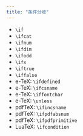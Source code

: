 ```yaml
---
title: "条件分岐"
---
```


* `\if`
* `\ifcat`
* `\ifnum`
* `\ifdim`
* `\ifodd`
* `\ifx`
* `\iftrue`
* `\iffalse`
* e-TeX: `\ifdefined`
* e-TeX: `\ifcsname`
* e-TeX: `\iffontchar`
* e-TeX: `\unless`
* pdfTeX: `\ifincsname`
* pdfTeX: `\ifpdfabsnum`
* pdfTeX: `\ifpdfprimitive`
* LuaTeX: `\ifcondition`
